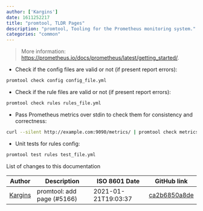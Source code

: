 ```yaml
---
author: ['Kargins']
date: 1611252217
title: "promtool, TLDR Pages"
description: "promtool, Tooling for the Prometheus monitoring system."
categories: "common"
---
```

> More information: <https://prometheus.io/docs/prometheus/latest/getting_started/>.

- Check if the config files are valid or not (if present report errors):

```bash
promtool check config config_file.yml
```

- Check if the rule files are valid or not (if present report errors):

```bash
promtool check rules rules_file.yml
```

- Pass Prometheus metrics over stdin to check them for consistency and correctness:

```bash
curl --silent http://example.com:9090/metrics/ | promtool check metrics
```

- Unit tests for rules config:

```bash
promtool test rules test_file.yml
```
List of changes to this documentation


Author | Description | ISO 8601 Date | GitHub link
------|-----|-----|-----
[Kargins](mailto:GETandSELECT@users.noreply.github.com) | promtool: add page (#5166) | 2021-01-21T19:03:37 | [ca2b6850a8de](https://github.com/tldr-pages/tldr/commit/ca2b6850a8decf42928329d7c292a341c65a9c04)

